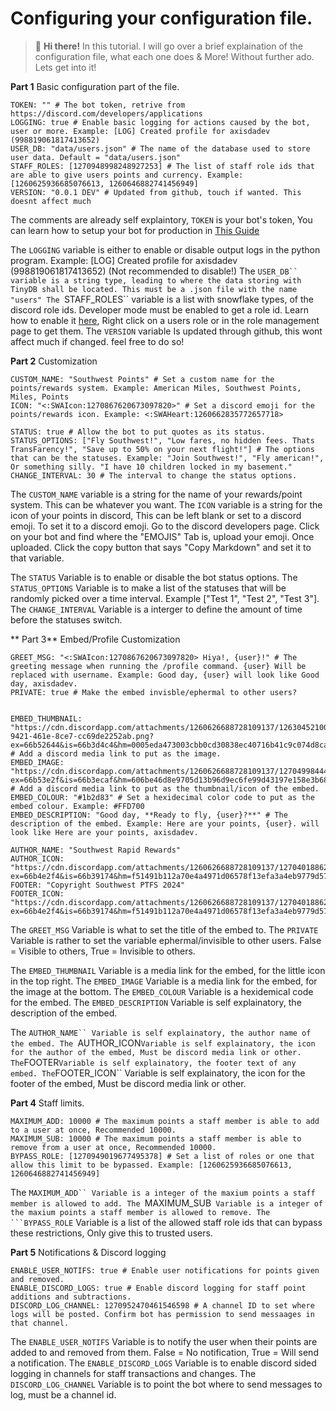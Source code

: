 # Configuring your configuration file.

> 👋 **Hi there!** In this tutorial. I will go over a brief explaination of the configuration file, what each one does & More! Without further ado. Lets get into it!

**Part 1**
Basic configuration part of the file.

```
TOKEN: "" # The bot token, retrive from https://discord.com/developers/applications
LOGGING: true # Enable basic logging for actions caused by the bot, user or more. Example: [LOG] Created profile for axisdadev (998819061817413652)
USER_DB: "data/users.json" # The name of the database used to store user data. Default = "data/users.json" 
STAFF_ROLES: [1270948998248927253] # The list of staff role ids that are able to give users points and currency. Example: [1260625936685076613, 1260646882741456949]
VERSION: "0.0.1 DEV" # Updated from github, touch if wanted. This doesnt affect much
```

The comments are already self explaintory, ``TOKEN`` is your bot's token, You can learn how to setup your bot for production in [This Guide](<https://github.com/axisdadev/OpenRewards/blob/main/guides/production_bot/Guide.md>)

The ``LOGGING`` variable is either to enable or disable output logs in the python program. Example: [LOG] Created profile for axisdadev (998819061817413652) (Not recommended to disable!)
The ```USER_DB`` variable is a string type, leading to where the data storing with TinyDB shall be located. This must be a .json file with the name "users"
The ```STAFF_ROLES`` variable is a list with snowflake types, of the discord role ids. Developer mode must be enabled to get a role id. Learn how to enable it [here](<https://www.howtogeek.com/714348/how-to-enable-or-disable-developer-mode-on-discord/>), Right click on a users role or in the role management page to get them.
The ```VERSION``` variable Is updated through github, this wont affect much if changed. feel free to do so!

**Part 2**
Customization

```
CUSTOM_NAME: "Southwest Points" # Set a custom name for the points/rewards system. Example: American Miles, Southwest Points, Miles, Points
ICON: "<:SWAIcon:1270867620673097820>" # Set a discord emoji for the points/rewards icon. Example: <:SWAHeart:1260662835772657718>

STATUS: true # Allow the bot to put quotes as its status.
STATUS_OPTIONS: ["Fly Southwest!", "Low fares, no hidden fees. Thats TransFarency!", "Save up to 50% on your next flight!"] # The options that can be the statuses. Example: "Join Southwest!", "Fly american!", Or something silly. "I have 10 children locked in my basement."
CHANGE_INTERVAL: 30 # The interval to change the status options.
```

The ``CUSTOM_NAME`` variable is a string for the name of your rewards/point system. This can be whatever you want.
The ``ICON`` variable is a string for the icon of your points in discord, This can be left blank or set to a discord emoji. To set it to a discord emoji. Go to the discord developers page. Click on your bot and find where the "EMOJIS" Tab is, upload your emoji. Once uploaded. Click the copy button that says "Copy Markdown" and set it to that variable.

The ``STATUS`` Variable is to enable or disable the bot status options. 
The ``STATUS_OPTIONS`` Variable is to make a list of the statuses that will be randomly picked over a time interval. Example ["Test 1", "Test 2", "Test 3"].
The ``CHANGE_INTERVAL`` Variable is a interger to define the amount of time before the statuses switch.

** Part 3**
Embed/Profile Customization


```
GREET_MSG: "<:SWAIcon:1270867620673097820> Hiya!, {user}!" # The greeting message when running the /profile command. {user} Will be replaced with username. Example: Good day, {user} will look like Good day, axisdadev.
PRIVATE: true # Make the embed invisble/ephermal to other users?


EMBED_THUMBNAIL: "https://cdn.discordapp.com/attachments/1260626688728109137/1263045210011865118/0a92d260-9421-461e-8ce7-cc69de2252ab.png?ex=66b52644&is=66b3d4c4&hm=0005eda473003cbb0cd30838ec40716b41c9c074d8cafb7021345314a65a02e6&" # Add a discord media link to put as the image.
EMBED_IMAGE: "https://cdn.discordapp.com/attachments/1260626688728109137/1270499844414378037/SWA_Advert_2024_Ver4.png?ex=66b53e2f&is=66b3ecaf&hm=606be46d8e9705d13b96d9ec6fe99d43197e158e3b683f9833ad67b2e063c1e9&" # Add a discord media link to put as the thumbnail/icon of the embed.
EMBED_COLOUR: "#1b2d83" # Set a hexidecimal color code to put as the embed colour. Example: #FFD700
EMBED_DESCRIPTION: "Good day, **Ready to fly, {user}?**" # The description of the embed. Example: Here are your points, {user}. will look like Here are your points, axisdadev.

AUTHOR_NAME: "Southwest Rapid Rewards"
AUTHOR_ICON: "https://cdn.discordapp.com/attachments/1260626688728109137/1270401886222159963/quicktemp.png?ex=66b4e2f4&is=66b39174&hm=f51491b112a70e4a4971d06578f13efa3a4eb9779d57031a2edf3883c0304ad0&"
FOOTER: "Copyright Southwest PTFS 2024"
FOOTER_ICON: "https://cdn.discordapp.com/attachments/1260626688728109137/1270401886222159963/quicktemp.png?ex=66b4e2f4&is=66b39174&hm=f51491b112a70e4a4971d06578f13efa3a4eb9779d57031a2edf3883c0304ad0&"
```

The ``GREET_MSG`` Variable is what to set the title of the embed to.
The ``PRIVATE`` Variable is rather to set the variable ephermal/invisible to other users. False = Visible to others, True = Invisible to others.

The ``EMBED_THUMBNAIL`` Variable is a media link for the embed, for the little icon in the top right.
The ``EMBED_IMAGE`` Variable is a media link for the embed, for the image at the bottom.
The ``EMBED_COLOUR`` Variable is a hexidemical code for the embed.
The ``EMBED_DESCRIPTION`` Variable is self explainatory, the description of the embed.

The ```AUTHOR_NAME`` Variable is self explainatory, the author name of the embed.
The ```AUTHOR_ICON`` Variable is self explainatory, the icon for the author of the embed, Must be discord media link or other.
The ``FOOTER`` Variable is self explainatory, the footer text of any embed.
The ``FOOTER_ICON`` Variable is self explainatory, the icon for the footer of the embed, Must be discord media link or other.


**Part 4**
Staff limits.

```
MAXIMUM_ADD: 10000 # The maximum points a staff member is able to add to a user at once, Recommended 10000.
MAXIMUM_SUB: 10000 # The maximum points a staff member is able to remove from a user at once, Recommended 10000.
BYPASS_ROLE: [1270949019677495378] # Set a list of roles or one that allow this limit to be bypassed. Example: [1260625936685076613, 1260646882741456949]
```
The ```MAXIMUM_ADD`` Variable is a integer of the maxium points a staff member is allowed to add.
The ```MAXIMUM_SUB`` Variable is a integer of the maxium points a staff member is allowed to remove.
The ```BYPASS_ROLE`` Variable is a list of the allowed staff role ids that can bypass these restrictions, Only give this to trusted users.

**Part 5**
Notifications & Discord logging

```
ENABLE_USER_NOTIFS: true # Enable user notifications for points given and removed.
ENABLE_DISCORD_LOGS: true # Enable discord logging for staff point additions and subtractions.
DISCORD_LOG_CHANNEL: 1270952470461546598 # A channel ID to set where logs will be posted. Confirm bot has permission to send messaages in that channel.
```

The ``ENABLE_USER_NOTIFS`` Variable is to notify the user when their points are added to and removed from them. False = No notification, True = Will send a notification.
The ``ENABLE_DISCORD_LOGS`` Variable is to enable discord sided logging in channels for staff transactions and changes.
The ``DISCORD_LOG_CHANNEL`` Variable is to point the bot where to send messages to log, must be a channel id.